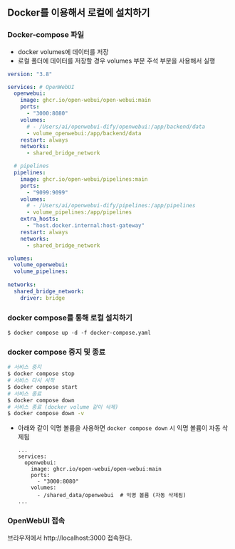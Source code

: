 ## Docker를 이용해서 로컬에 설치하기

### Docker-compose 파일

* docker volumes에 데이터를 저장
* 로컬 폴더에 데이터를 저장할 경우 volumes 부분 주석 부분을 사용해서 실행

```yaml
version: "3.8"

services: # OpenWebUI
  openwebui:
    image: ghcr.io/open-webui/open-webui:main
    ports:
      - "3000:8080"
    volumes:
      # - /Users/ai/openwebui-dify/openwebui:/app/backend/data
      - volume_openwebui:/app/backend/data
    restart: always
    networks:
      - shared_bridge_network

  # pipelines
  pipelines:
    image: ghcr.io/open-webui/pipelines:main
    ports:
      - "9099:9099"
    volumes:
      # - /Users/ai/openwebui-dify/pipelines:/app/pipelines
      - volume_pipelines:/app/pipelines
    extra_hosts:
      - "host.docker.internal:host-gateway"
    restart: always
    networks:
      - shared_bridge_network

volumes:
  volume_openwebui:
  volume_pipelines:
  
networks:
  shared_bridge_network:
    driver: bridge
```

### docker compose를 통해 로컬 설치하기

```
$ docker compose up -d -f docker-compose.yaml 
```

### docker compose 중지 및 종료

```bash
# 서비스 중지
$ docker compose stop
# 서비스 다시 시작
$ docker compose start
# 서비스 종료
$ docker compose down
# 서비스 종료 (docker volume 같이 삭제)
$ docker compose down -v
```

* 아래와 같이 익명 볼륨을 사용하면 `docker compose down`  시 익명 볼륨이 자동 삭제됨

  ```
  ...
  services:
    openwebui:
      image: ghcr.io/open-webui/open-webui:main
      ports:
        - "3000:8080"
      volumes:
        - /shared_data/openwebui  # 익명 볼륨 (자동 삭제됨)
  ...
  ```


### OpenWebUI 접속

브라우저에서 http://localhost:3000 접속한다.